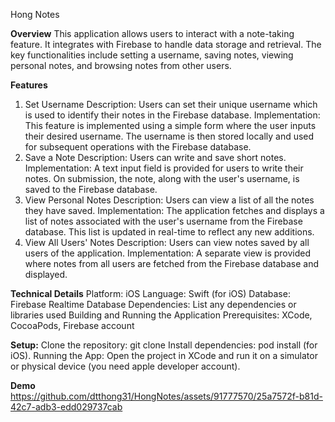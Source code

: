 Hong Notes

**Overview**
This application allows users to interact with a note-taking feature. It integrates with Firebase to handle data storage and retrieval. The key functionalities include setting a username, saving notes, viewing personal notes, and browsing notes from other users.

**Features**
  1. Set Username
    Description: Users can set their unique username which is used to identify their notes in the Firebase database.
    Implementation: This feature is implemented using a simple form where the user inputs their desired username. The username is then stored locally and used for subsequent operations with the Firebase database.
  2. Save a Note
    Description: Users can write and save short notes.
    Implementation: A text input field is provided for users to write their notes. On submission, the note, along with the user's username, is saved to the Firebase database.
  3. View Personal Notes
    Description: Users can view a list of all the notes they have saved.
    Implementation: The application fetches and displays a list of notes associated with the user's username from the Firebase database. This list is updated in real-time to reflect any new additions.
  4. View All Users' Notes
    Description: Users can view notes saved by all users of the application.
    Implementation: A separate view is provided where notes from all users are fetched from the Firebase database and displayed.

**Technical Details**
  Platform: iOS 
  Language: Swift (for iOS)
  Database: Firebase Realtime Database
  Dependencies: List any dependencies or libraries used
  Building and Running the Application
  Prerequisites: XCode, CocoaPods, Firebase account
  
**Setup:**
Clone the repository: git clone 
Install dependencies: pod install (for iOS).
Running the App: Open the project in XCode and run it on a simulator or physical device (you need apple developer account).

**Demo**
https://github.com/dtthong31/HongNotes/assets/91777570/25a7572f-b81d-42c7-adb3-edd029737cab
